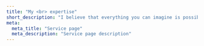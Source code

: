 ```yaml
---
title: "My <br> expertise"
short_description: "I believe that everything you can imagine is possible when you have clearly defined goals, strong design, strategy and assemble a talented team"
meta:
  meta_title: "Service page"
  meta_description: "Service page description"
---
```

